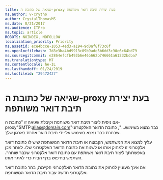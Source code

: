 ```yaml
---
title: שגיאה של כתובת ה-proxy בעת יצירת תיבת דואר משותפת
ms.author: v-crytho
author: CrystalThomasMS
ms.date: 8/21/2017
ms.audience: ITPro
ms.topic: article
ROBOTS: NOINDEX, NOFOLLOW
localization_priority: Priority
ms.assetid: ece4bcce-1053-4ed3-a194-9d0af8f73c6f
ms.openlocfilehash: 7d8e3ba4bd9913c09b9ade5b6dd3c90c6c64bd79
ms.sourcegitcommit: e2864efcfb493b6e46b662b746661a61232bdba7
ms.translationtype: MT
ms.contentlocale: he-IL
ms.lasthandoff: 01/24/2019
ms.locfileid: "29472427"
---
```

# <a name="proxy-address-error-while-creating-a-shared-mailbox"></a>שגיאה של כתובת ה-proxy בעת יצירת תיבת דואר משותפת

אם ניסית ליצור תיבת דואר משותפת וקיבלת שגיאה זו "כתובת ה-proxy"SMTP:alias@domain.com"כבר נמצא בשימוש...", כתובת הדואר האלקטרוני שבחרת כבר נמצא בשימוש על-ידי תיבת דואר אחרת בארגון שלך.
  
עליך למצוא את המשתמש, הקבוצה או תיבת הדואר המשותפת שיש לו כתובת דואר אלקטרוני זו למחוק אותו או לשנות את כתובת הדואר האלקטרוני שלו. לאחר מכן באפשרותך ליצור תיבת דואר משותפת עם כתובת דואר אלקטרוני שכבר שוחרר. השתמש בחיפוש בדף הבית כדי לאתר אותו.
  
אם אינך מעוניין למחוק את כתובת הדואר האלקטרוני הקיימת, בחר כתובת דואר אלקטרוני חדשה עבור תיבת הדואר המשותפת.
  

